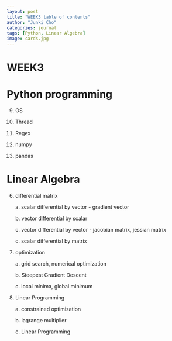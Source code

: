 ```yaml
---
layout: post
title: "WEEK3 table of contents"
author: "Junki Cho"
categories: journal
tags: [Python, Linear Algebra]
image: cards.jpg
---
```


# WEEK3

# Python programming

9. OS

10. Thread

11. Regex

12. numpy

13. pandas

# Linear Algebra

6. differential matrix

    a. scalar differential by vector - gradient vector

    b. vector differential by scalar

    c. vector differential by vector - jacobian matrix, jessian matrix

    c. scalar differential by matrix

7. optimization

    a. grid search, numerical optimization

    b. Steepest Gradient Descent

    c. local minima, global minimum

8. Linear Programming

    a. constrained optimization

    b. lagrange multiplier

    c. Linear Programming
